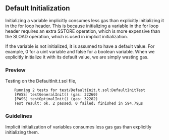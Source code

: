 ## Default Initialization

Initializing a variable implicitly consumes less gas than explicitly initializing it in the for loop header. This is because initializing a variable in the for loop header requires an extra SSTORE operation, which is more expensive than the SLOAD operation, which is used in implicit initialization.

If the variable is not initialized, it is assumed to have a default value. For example, 0 for a uint variable and false for a boolean variable. When we explicitly initialize it with its default value, we are simply wasting gas.

### Preview

Testing on the DefaultInit.t.sol file,

        Running 2 tests for test/DefaultInit.t.sol:DefaultInitTest
        [PASS] testGeneralInit() (gas: 32260)
        [PASS] testOptimalInit() (gas: 32282)
        Test result: ok. 2 passed; 0 failed; finished in 594.79µs

### Guidelines

Implicit initialization of variables consumes less gas gas than explicitly initializing them.
